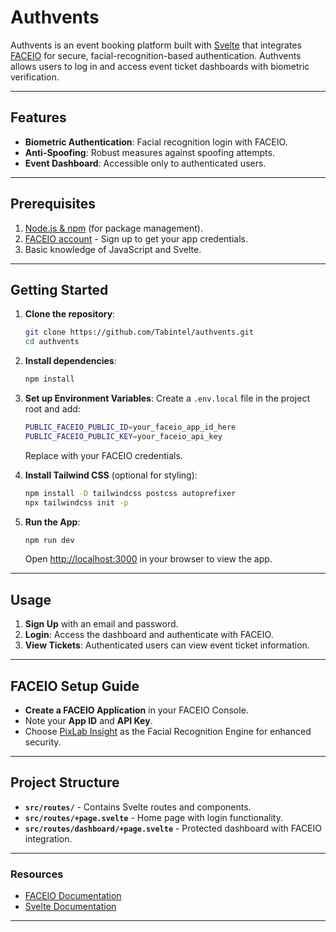 # Authvents

Authvents is an event booking platform built with [Svelte](https://svelte.dev/) that integrates [FACEIO](https://faceio.net/) for secure, facial-recognition-based authentication. Authvents allows users to log in and access event ticket dashboards with biometric verification.

---

## Features

- **Biometric Authentication**: Facial recognition login with FACEIO.
- **Anti-Spoofing**: Robust measures against spoofing attempts.
- **Event Dashboard**: Accessible only to authenticated users.
  
---

## Prerequisites

1. [Node.js & npm](https://nodejs.org/) (for package management).
2. [FACEIO account](https://console.faceio.net/login) - Sign up to get your app credentials.
3. Basic knowledge of JavaScript and Svelte.

---

## Getting Started

1. **Clone the repository**:
   ```bash
   git clone https://github.com/Tabintel/authvents.git
   cd authvents
   ```

2. **Install dependencies**:
   ```bash
   npm install
   ```

3. **Set up Environment Variables**:
   Create a `.env.local` file in the project root and add:
   ```bash
   PUBLIC_FACEIO_PUBLIC_ID=your_faceio_app_id_here
   PUBLIC_FACEIO_PUBLIC_KEY=your_faceio_api_key
   ```
   Replace with your FACEIO credentials.

4. **Install Tailwind CSS** (optional for styling):
   ```bash
   npm install -D tailwindcss postcss autoprefixer
   npx tailwindcss init -p
   ```

5. **Run the App**:
   ```bash
   npm run dev
   ```
   Open [http://localhost:3000](http://localhost:3000) in your browser to view the app.

---

## Usage

1. **Sign Up** with an email and password.
2. **Login**: Access the dashboard and authenticate with FACEIO.
3. **View Tickets**: Authenticated users can view event ticket information.

---

## FACEIO Setup Guide

- **Create a FACEIO Application** in your FACEIO Console.
- Note your **App ID** and **API Key**.
- Choose [PixLab Insight](https://pixlab.io/) as the Facial Recognition Engine for enhanced security.

---

## Project Structure

- **`src/routes/`** - Contains Svelte routes and components.
- **`src/routes/+page.svelte`** - Home page with login functionality.
- **`src/routes/dashboard/+page.svelte`** - Protected dashboard with FACEIO integration.

---

### Resources

- [FACEIO Documentation](https://faceio.net/docs)
- [Svelte Documentation](https://svelte.dev/docs)
  
---